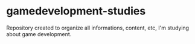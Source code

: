 # gamedevelopment-studies
Repository created to organize all informations, content, etc, I'm studying about game development.
